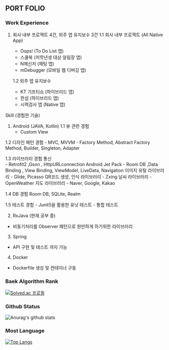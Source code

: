 ## PORT FOLIO

### Work Experience
1. 회사 내부 프로젝트 4건, 외주 앱 유지보수 3건
    1.1 회사 내부 프로젝트 (All Native App)
      - Oops!           (To Do List 앱)
      - 스쿨북         (저학년생 대상 알림장 앱)
      - N메신저      (채팅 앱)
      - mDebugger (모바일 웹 디버깅 앱)
      
    1.2 외주 앱 유지보수 
      - KT 기프티쇼 (하이브리드 앱)
      - 한섬            (하이브리드 앱)
      - 시력검사 앱  (Native 앱)
 

Skill (경험한 기술)
1. Android (JAVA, Kotlin) 
  1.1 뷰 관련 경험
      - Custom View
     
  1.2 디자인 패턴 경험 
      - MVC, MVVM 
      - Factory Method, Abstract Factory Method, Builder, Singleton, Adapter

  1.3 라이브러리 경험 
      통신  
         - Retrofit2 ,Gson , HttpURLconnection 
      Android Jet Pack
         - Room DB ,Data Binding , View Binding, ViewModel, LiveData, Navigation 
      이미지 유틸 라이브러리 
         - Glide, Picasso
      QR코드 생성, 인식 라이브러리
         - Zxing
      날씨 라이브러리 
         - OpenWeather
      지도 라이브러리
         - Naver, Google, Kakao

  1.4 DB 경험
      Room DB, SQLite, Realm
 
  1.5 테스트 경험
     - Junit5을 활용한 유닛 테스트
     - 통합 테스트

2. RxJava (현재 공부 중)
  -  비동기처리를 Observer 패턴으로 원만하게 하기위한 라이브러리

3. Spring 
  - API 구현 및 테스트 까지 가능

4. Docker
  - Dockerfile 생성 및 컨테이너 구동 



### Baek Algorithm Rank
[![Solved.ac
프로필](http://mazassumnida.wtf/api/v2/generate_badge?boj=tlsehdro2)](https://solved.ac/{tlsehdro2})

### Github Status
![Anurag's github stats](https://github-readme-stats.vercel.app/api?username=OreoChoi&show_icons=true&theme=dracula)
  
### Most Language
[![Top Langs](https://github-readme-stats.vercel.app/api/top-langs/?username=OreoChoi&langs_count=8)](https://github.com/anuraghazra/github-readme-stats)
